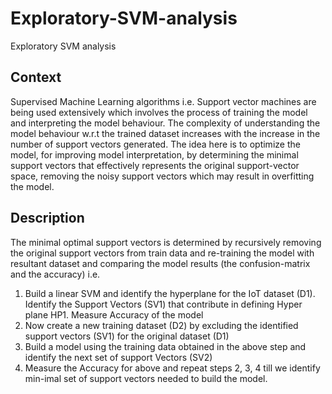 # Exploratory-SVM-analysis
Exploratory SVM analysis

## Context

Supervised Machine Learning algorithms i.e. Support vector machines are being used extensively which involves the process of training the model and interpreting the model behaviour. The complexity of understanding the model behaviour w.r.t the trained dataset increases with the increase in the number of support vectors generated. 
The idea here is to optimize the model, for improving model interpretation, by determining the minimal support vectors that effectively represents the original support-vector space, removing the noisy support vectors which may result in overfitting the model.

## Description

The minimal optimal support vectors is determined by recursively removing the original support vectors from train data and re-training the model with resultant dataset and comparing the model results (the confusion-matrix and the accuracy) i.e.
1)	Build a linear SVM and identify the hyperplane for the IoT dataset (D1). Identify the Support Vectors (SV1) that contribute in defining Hyper plane HP1.  Measure Accuracy of the model
2)	Now create a new training dataset (D2) by excluding the identified support vectors (SV1) for the original dataset (D1)
3)	Build a model using the training data obtained in the above step and identify the next set of support Vectors (SV2)
4)	Measure the Accuracy for above and repeat steps 2, 3, 4 till we identify min-imal set of support vectors needed to build the model.

